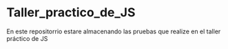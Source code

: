 # Taller_practico_de_JS
En este repositorrio estare almacenando las pruebas que realize en el taller práctico de JS

